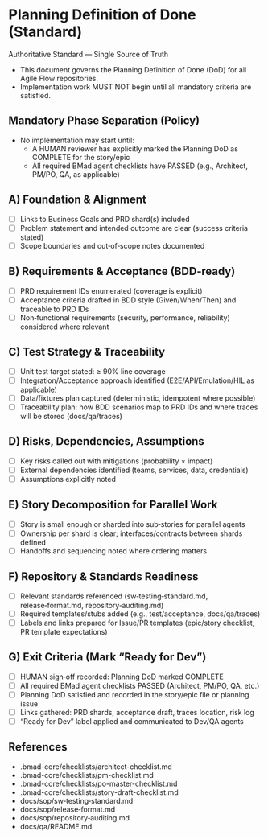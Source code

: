 # Planning Definition of Done (Standard)

Authoritative Standard — Single Source of Truth

- This document governs the Planning Definition of Done (DoD) for all Agile Flow repositories.
- Implementation work MUST NOT begin until all mandatory criteria are satisfied.

## Mandatory Phase Separation (Policy)

- No implementation may start until:
  - A HUMAN reviewer has explicitly marked the Planning DoD as COMPLETE for the story/epic
  - All required BMad agent checklists have PASSED (e.g., Architect, PM/PO, QA, as applicable)

## A) Foundation & Alignment

- [ ] Links to Business Goals and PRD shard(s) included
- [ ] Problem statement and intended outcome are clear (success criteria stated)
- [ ] Scope boundaries and out‑of‑scope notes documented

## B) Requirements & Acceptance (BDD‑ready)

- [ ] PRD requirement IDs enumerated (coverage is explicit)
- [ ] Acceptance criteria drafted in BDD style (Given/When/Then) and traceable to PRD IDs
- [ ] Non‑functional requirements (security, performance, reliability) considered where relevant

## C) Test Strategy & Traceability

- [ ] Unit test target stated: ≥ 90% line coverage
- [ ] Integration/Acceptance approach identified (E2E/API/Emulation/HIL as applicable)
- [ ] Data/fixtures plan captured (deterministic, idempotent where possible)
- [ ] Traceability plan: how BDD scenarios map to PRD IDs and where traces will be stored (docs/qa/traces)

## D) Risks, Dependencies, Assumptions

- [ ] Key risks called out with mitigations (probability × impact)
- [ ] External dependencies identified (teams, services, data, credentials)
- [ ] Assumptions explicitly noted

## E) Story Decomposition for Parallel Work

- [ ] Story is small enough or sharded into sub‑stories for parallel agents
- [ ] Ownership per shard is clear; interfaces/contracts between shards defined
- [ ] Handoffs and sequencing noted where ordering matters

## F) Repository & Standards Readiness

- [ ] Relevant standards referenced (sw‑testing‑standard.md, release‑format.md, repository‑auditing.md)
- [ ] Required templates/stubs added (e.g., test/acceptance, docs/qa/traces)
- [ ] Labels and links prepared for Issue/PR templates (epic/story checklist, PR template expectations)

## G) Exit Criteria (Mark “Ready for Dev”)

- [ ] HUMAN sign‑off recorded: Planning DoD marked COMPLETE
- [ ] All required BMad agent checklists PASSED (Architect, PM/PO, QA, etc.)
- [ ] Planning DoD satisfied and recorded in the story/epic file or planning issue
- [ ] Links gathered: PRD shards, acceptance draft, traces location, risk log
- [ ] “Ready for Dev” label applied and communicated to Dev/QA agents

## References

- .bmad-core/checklists/architect-checklist.md
- .bmad-core/checklists/pm-checklist.md
- .bmad-core/checklists/po-master-checklist.md
- .bmad-core/checklists/story-draft-checklist.md
- docs/sop/sw‑testing‑standard.md
- docs/sop/release‑format.md
- docs/sop/repository‑auditing.md
- docs/qa/README.md
